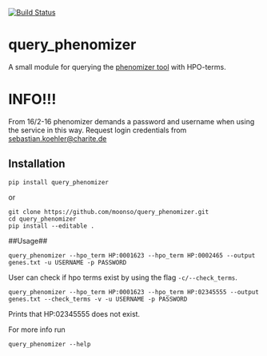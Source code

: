 [![Build Status](https://travis-ci.org/moonso/query_phenomizer.svg)](https://travis-ci.org/moonso/query_phenomizer)
# query_phenomizer #

A small module for querying the [phenomizer tool](http://compbio.charite.de/phenomizer/) with HPO-terms.

# INFO!!! #

From 16/2-16 phenomizer demands a password and username when using the service in this way.
Request login credentials from sebastian.koehler@charite.de

## Installation ##

    pip install query_phenomizer

or
```
git clone https://github.com/moonso/query_phenomizer.git
cd query_phenomizer
pip install --editable .
```
##Usage##

    query_phenomizer --hpo_term HP:0001623 --hpo_term HP:0002465 --output genes.txt -u USERNAME -p PASSWORD

User can check if hpo terms exist by using the flag ```-c/--check_terms```.

    query_phenomizer --hpo_term HP:0001623 --hpo_term HP:02345555 --output genes.txt --check_terms -v -u USERNAME -p PASSWORD

Prints that HP:02345555 does not exist.

For more info run

    query_phenomizer --help

